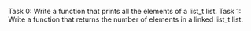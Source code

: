 Task 0:
Write a function that prints all the elements of a list_t list.
Task 1:
Write a function that returns the number of elements in a linked list_t list.

